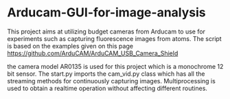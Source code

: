 # Arducam-GUI-for-image-analysis
This project aims at utilizing budget cameras from Arducam to use for experiments such as capturing fluorescence images from atoms.
The script is based on the examples given on this page https://github.com/ArduCAM/ArduCAM_USB_Camera_Shield

the camera model AR0135 is used for this project which is a monochrome 12 bit sensor.
The start.py imports the cam_vid.py class which has all the streaming methods for continuously capturing images. Multiprocessing is used to obtain a realtime operation without affecting different routines.
